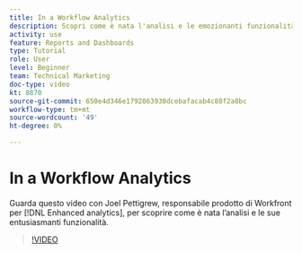 ```yaml
---
title: In a Workflow Analytics
description: Scopri come è nata l'analisi e le emozionanti funzionalità che rende possibile con Joel Pettigrew, Product Manager per [!DNL Enhanced analytics].
activity: use
feature: Reports and Dashboards
type: Tutorial
role: User
level: Beginner
team: Technical Marketing
doc-type: video
kt: 8870
source-git-commit: 650e4d346e1792863930dcebafacab4c88f2a8bc
workflow-type: tm+mt
source-wordcount: '49'
ht-degree: 0%

---
```


# In a Workflow Analytics

Guarda questo video con Joel Pettigrew, responsabile prodotto di Workfront per [!DNL Enhanced analytics], per scoprire come è nata l’analisi e le sue entusiasmanti funzionalità.

>[!VIDEO](https://video.tv.adobe.com/v/335042/?quality=12&learn=on)
